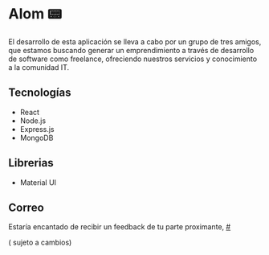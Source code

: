 
<h1> Alom 📟</h1>
<p>El desarrollo de esta aplicación se lleva a cabo por un grupo de tres amigos, que estamos buscando generar un emprendimiento a través de desarrollo de software como freelance, ofreciendo nuestros servicios y conocimiento a la comunidad IT.</h2>

<h2>Tecnologías</h2>
<ul>
    <li>React</li>
    <li>Node.js</li>    
    <li>Express.js</li>
    <li>MongoDB</li>
</ul>

<h2>Librerias</h2>
<ul>
    <li>Material UI</li>
    
</ul>


 <h2>Correo</h2>
 <p>Estaría encantado de recibir un feedback de tu parte proximante,  <a href="mailto:juan.londono29@udea.edu.co">#</a></p> ( sujeto a cambios)
